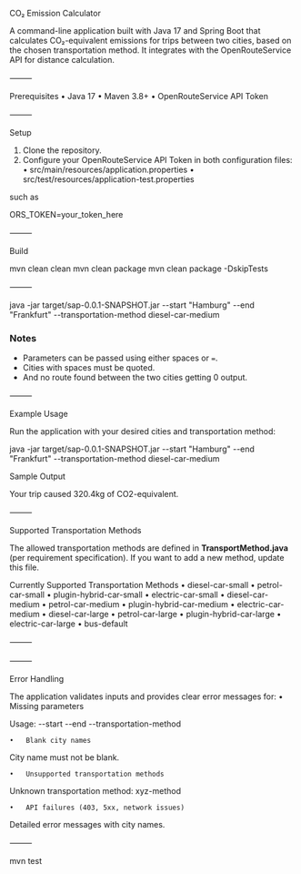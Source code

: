
CO₂ Emission Calculator

A command-line application built with Java 17 and Spring Boot that calculates CO₂-equivalent emissions for trips between two cities, based on the chosen transportation method.
It integrates with the OpenRouteService API for distance calculation.

⸻

Prerequisites
•	Java 17
•	Maven 3.8+
•	OpenRouteService API Token

⸻

Setup
1.	Clone the repository.
2.	Configure your OpenRouteService API Token in both configuration files:
•	src/main/resources/application.properties
•	src/test/resources/application-test.properties

such as 

ORS_TOKEN=your_token_here


⸻

Build

mvn clean clean
mvn clean package
mvn clean package -DskipTests


⸻


java -jar target/sap-0.0.1-SNAPSHOT.jar --start "Hamburg" --end "Frankfurt" --transportation-method diesel-car-medium

### Notes
- Parameters can be passed using either spaces or `=`.
- Cities with spaces must be quoted.
- And no route found between the two cities getting 0 output.

⸻

Example Usage

Run the application with your desired cities and transportation method:

java -jar target/sap-0.0.1-SNAPSHOT.jar --start "Hamburg" --end "Frankfurt" --transportation-method diesel-car-medium

Sample Output

Your trip caused 320.4kg of CO2-equivalent.

⸻

Supported Transportation Methods

The allowed transportation methods are defined in **TransportMethod.java** (per requirement specification).
If you want to add a new method, update this file.

Currently Supported Transportation Methods
•	diesel-car-small
•	petrol-car-small
•	plugin-hybrid-car-small
•	electric-car-small
•	diesel-car-medium
•	petrol-car-medium
•	plugin-hybrid-car-medium
•	electric-car-medium
•	diesel-car-large
•	petrol-car-large
•	plugin-hybrid-car-large
•	electric-car-large
•	bus-default

⸻



⸻

Error Handling

The application validates inputs and provides clear error messages for:
•	Missing parameters

Usage: --start <City> --end <City> --transportation-method <method>


	•	Blank city names

City name must not be blank.


	•	Unsupported transportation methods

Unknown transportation method: xyz-method


	•	API failures (403, 5xx, network issues)

Detailed error messages with city names.



⸻


mvn test



